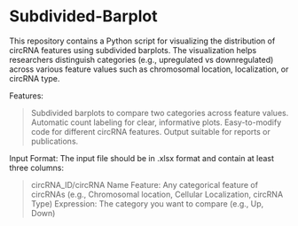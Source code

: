 # Subdivided-Barplot

This repository contains a Python script for visualizing the distribution of circRNA features using subdivided barplots. The visualization helps researchers distinguish categories (e.g., upregulated vs downregulated) across various feature values such as chromosomal location, localization, or circRNA type.

Features:
> Subdivided barplots to compare two categories across feature values.
> Automatic count labeling for clear, informative plots.
> Easy-to-modify code for different circRNA features.
> Output suitable for reports or publications.

Input Format:
The input file should be in .xlsx format and contain at least three columns:
> circRNA_ID/circRNA Name
> Feature: Any categorical feature of circRNAs (e.g., Chromosomal location, Cellular Localization, circRNA Type)
> Expression: The category you want to compare (e.g., Up, Down)
